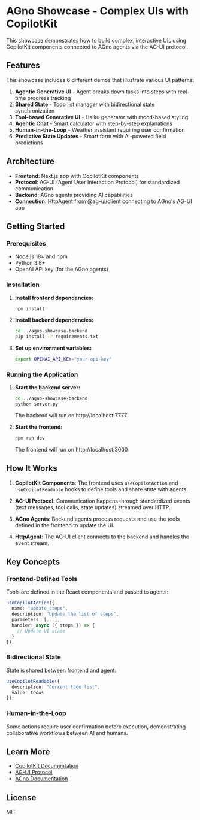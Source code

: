 # AGno Showcase - Complex UIs with CopilotKit

This showcase demonstrates how to build complex, interactive UIs using CopilotKit components connected to AGno agents via the AG-UI protocol.

## Features

This showcase includes 6 different demos that illustrate various UI patterns:

1. **Agentic Generative UI** - Agent breaks down tasks into steps with real-time progress tracking
2. **Shared State** - Todo list manager with bidirectional state synchronization
3. **Tool-based Generative UI** - Haiku generator with mood-based styling
4. **Agentic Chat** - Smart calculator with step-by-step explanations
5. **Human-in-the-Loop** - Weather assistant requiring user confirmation
6. **Predictive State Updates** - Smart form with AI-powered field predictions

## Architecture

- **Frontend**: Next.js app with CopilotKit components
- **Protocol**: AG-UI (Agent User Interaction Protocol) for standardized communication
- **Backend**: AGno agents providing AI capabilities
- **Connection**: HttpAgent from @ag-ui/client connecting to AGno's AG-UI app

## Getting Started

### Prerequisites

- Node.js 18+ and npm
- Python 3.8+
- OpenAI API key (for the AGno agents)

### Installation

1. **Install frontend dependencies:**
   ```bash
   npm install
   ```

2. **Install backend dependencies:**
   ```bash
   cd ../agno-showcase-backend
   pip install -r requirements.txt
   ```

3. **Set up environment variables:**
   ```bash
   export OPENAI_API_KEY="your-api-key"
   ```

### Running the Application

1. **Start the backend server:**
   ```bash
   cd ../agno-showcase-backend
   python server.py
   ```
   The backend will run on http://localhost:7777

2. **Start the frontend:**
   ```bash
   npm run dev
   ```
   The frontend will run on http://localhost:3000

## How It Works

1. **CopilotKit Components**: The frontend uses `useCopilotAction` and `useCopilotReadable` hooks to define tools and share state with agents.

2. **AG-UI Protocol**: Communication happens through standardized events (text messages, tool calls, state updates) streamed over HTTP.

3. **AGno Agents**: Backend agents process requests and use the tools defined in the frontend to update the UI.

4. **HttpAgent**: The AG-UI client connects to the backend and handles the event stream.

## Key Concepts

### Frontend-Defined Tools

Tools are defined in the React components and passed to agents:

```typescript
useCopilotAction({
  name: "update_steps",
  description: "Update the list of steps",
  parameters: [...],
  handler: async ({ steps }) => {
    // Update UI state
  }
});
```

### Bidirectional State

State is shared between frontend and agent:

```typescript
useCopilotReadable({
  description: "Current todo list",
  value: todos
});
```

### Human-in-the-Loop

Some actions require user confirmation before execution, demonstrating collaborative workflows between AI and humans.

## Learn More

- [CopilotKit Documentation](https://docs.copilotkit.ai/)
- [AG-UI Protocol](https://docs.ag-ui.com/)
- [AGno Documentation](https://github.com/agno-ai/agno)

## License

MIT
